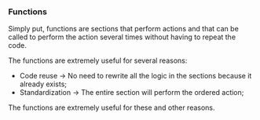 
### Functions

Simply put, functions are sections that perform actions and that can be called to perform the action several times without having to repeat the code.

The functions are extremely useful for several reasons:
* Code reuse -> No need to rewrite all the logic in the sections because it already exists;
* Standardization -> The entire section will perform the ordered action;

The functions are extremely useful for these and other reasons.
